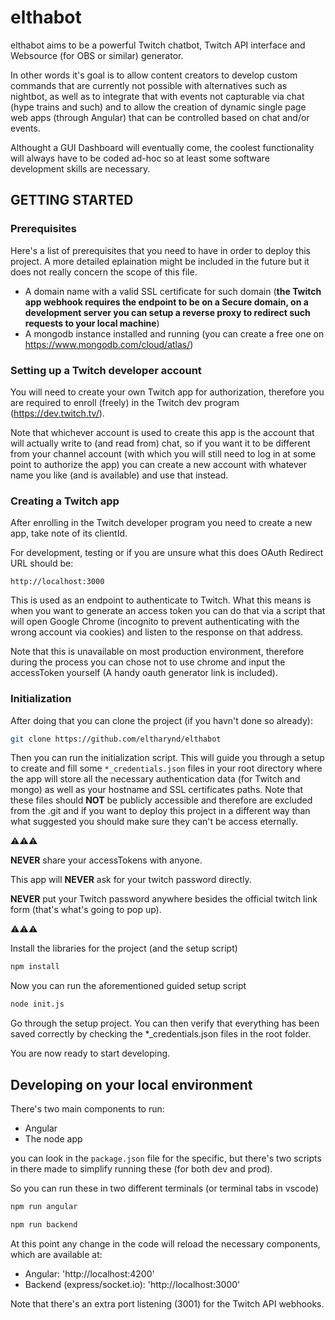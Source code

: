 # elthabot

elthabot aims to be a powerful Twitch chatbot, Twitch API interface and Websource (for OBS or similar) generator.

In other words it's goal is to allow content creators to develop custom commands that are currently not possible with alternatives such as nightbot, as well as to integrate that with events not capturable via chat (hype trains and such) and to allow the creation of dynamic single page web apps (through Angular) that can be controlled based on chat and/or events.

Althought a GUI Dashboard will eventually come, the coolest functionality will always have to be coded ad-hoc so at least some software development skills are necessary.

## GETTING STARTED

### Prerequisites

Here's a list of prerequisites that you need to have in order to deploy this project. A more detailed eplaination might be included in the future but it does not really concern the scope of this file.

- A domain name with a valid SSL certificate for such domain (**the Twitch app webhook requires the endpoint to be on a Secure domain, on a development server you can setup a reverse proxy to redirect such requests to your local machine**)
- A mongodb instance installed and running (you can create a free one on https://www.mongodb.com/cloud/atlas/)

### Setting up a Twitch developer account

You will need to create your own Twitch app for authorization, therefore you are required to enroll (freely) in the Twitch dev program (https://dev.twitch.tv/).

Note that whichever account is used to create this app is the account that will actually write to (and read from) chat, so if you want it to be different from your channel account (with which you will still need to log in at some point to authorize the app) you can create a new account with whatever name you like (and is available) and use that instead.

### Creating a Twitch app

After enrolling in the Twitch developer program you need to create a new app, take note of its clientId.

For development, testing or if you are unsure what this does OAuth Redirect URL should be:

`http://localhost:3000`

This is used as an endpoint to authenticate to Twitch. What this means is when you want to generate an access token you can do that via a script that will open Google Chrome (incognito to prevent authenticating with the wrong account via cookies) and listen to the response on that address.

Note that this is unavailable on most production environment, therefore during the process you can chose not to use chrome and input the accessToken yourself (A handy oauth generator link is included).

### Initialization

After doing that you can clone the project (if you havn't done so already):

```bash
git clone https://github.com/eltharynd/elthabot
```

Then you can run the initialization script. This will guide you through a setup to create and fill some `*_credentials.json` files in your root directory where the app will store all the necessary authentication data (for Twitch and mongo) as well as your hostname and SSL certificates paths. Note that these files should **NOT** be publicly accessible and therefore are excluded from the .git and if you want to deploy this project in a different way than what suggested you should make sure they can't be access eternally.

⚠⚠⚠

**NEVER** share your accessTokens with anyone.

This app will **NEVER** ask for your twitch password directly.

**NEVER** put your Twitch password anywhere besides the official twitch link form (that's what's going to pop up).

⚠⚠⚠

Install the libraries for the project (and the setup script)

```bash
npm install
```

Now you can run the aforementioned guided setup script

```bash
node init.js
```

Go through the setup project. You can then verify that everything has been saved correctly by checking the \*\_credentials.json files in the root folder.

You are now ready to start developing.

## Developing on your local environment

There's two main components to run:

- Angular
- The node app

you can look in the `package.json` file for the specific, but there's two scripts in there made to simplify running these (for both dev and prod).

So you can run these in two different terminals (or terminal tabs in vscode)

```bash
npm run angular
```

```bash
npm run backend
```

At this point any change in the code will reload the necessary components, which are available at:

- Angular: 'http://localhost:4200'
- Backend (express/socket.io): 'http://localhost:3000'

Note that there's an extra port listening (3001) for the Twitch API webhooks.
